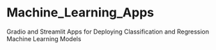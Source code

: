 # Machine_Learning_Apps
Gradio and Streamlit Apps for Deploying Classification and Regression Machine Learning Models

